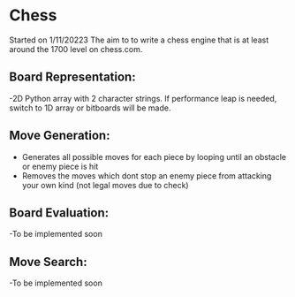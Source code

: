 # Chess
Started on 1/11/20223
The aim to to write a chess engine that is at least around the 1700 level on chess.com. 

## Board Representation: 
-2D Python array with 2 character strings. If performance leap is needed, switch to 1D array or bitboards will be made.

## Move Generation: 
- Generates all possible moves for each piece by looping until an obstacle or enemy piece is hit
- Removes the moves which dont stop an enemy piece from attacking your own kind (not legal moves due to check)

## Board Evaluation: 
-To be implemented soon

## Move Search: 
-To be implemented soon

